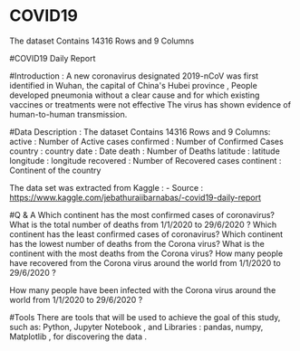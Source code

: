 # COVID19
The dataset Contains 14316 Rows and 9 Columns

#COVID19 Daily Report

#Introduction :
A new coronavirus designated 2019-nCoV was first identified in Wuhan, the capital of China's Hubei province , People developed pneumonia without a clear cause and for which existing vaccines or treatments were not effective The virus has shown evidence of human-to-human transmission.

#Data Description :
The dataset Contains 14316 Rows and 9 Columns:
active : Number of Active cases
confirmed : Number of Confirmed Cases  
country : country
date : Date
death : Number of Deaths
latitude : latitude
longitude : longitude
recovered : Number of Recovered cases
continent : Continent of the country

The data set was extracted from Kaggle : -
Source : https://www.kaggle.com/jebathuraiibarnabas/-covid19-daily-report 

#Q & A
Which continent has the most confirmed cases of coronavirus?
What is the total number of deaths from 1/1/2020 to 29/6/2020 ?
Which continent has the least confirmed cases of coronavirus?
Which continent has the lowest number of deaths from the Corona virus?
What is the continent with the most deaths from the Corona virus?
How many people have recovered from the Corona virus around the world from 1/1/2020 to 29/6/2020 ?

How many people have been infected with the Corona virus around the world from 1/1/2020 to 29/6/2020 ?



#Tools
There are tools that will be used to achieve the goal of this study, such as: Python, Jupyter Notebook , and Libraries : pandas, numpy, Matplotlib , for discovering the data .
